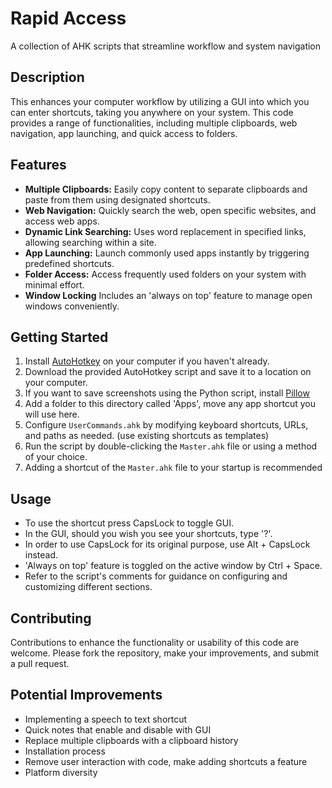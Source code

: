 # Rapid Access

A collection of AHK scripts that streamline workflow and system navigation

## Description

This enhances your computer workflow by utilizing a GUI into which you can enter shortcuts, taking you anywhere on your system. This code provides a range of functionalities, including multiple clipboards, web navigation, app launching, and quick access to folders.

## Features

- **Multiple Clipboards:** Easily copy content to separate clipboards and paste from them using designated shortcuts.
- **Web Navigation:** Quickly search the web, open specific websites, and access web apps.
- **Dynamic Link Searching:** Uses word replacement in specified links, allowing searching within a site.
- **App Launching:** Launch commonly used apps instantly by triggering predefined shortcuts.
- **Folder Access:** Access frequently used folders on your system with minimal effort.
- **Window Locking** Includes an 'always on top' feature to manage open windows conveniently.

## Getting Started

1. Install [AutoHotkey](https://www.autohotkey.com/) on your computer if you haven't already.
2. Download the provided AutoHotkey script and save it to a location on your computer.
3. If you want to save screenshots using the Python script, install [Pillow](https://pillow.readthedocs.io/en/stable/index.html)
4. Add a folder to this directory called 'Apps', move any app shortcut you will use here.
6. Configure `UserCommands.ahk` by modifying keyboard shortcuts, URLs, and paths as needed. (use existing shortcuts as templates)
7. Run the script by double-clicking the `Master.ahk` file or using a method of your choice.
8. Adding a shortcut of the `Master.ahk` file to your startup is recommended 

## Usage

- To use the shortcut press CapsLock to toggle GUI.
- In the GUI, should you wish you see your shortcuts, type '?'.
- In order to use CapsLock for its original purpose, use Alt + CapsLock instead.
- 'Always on top' feature is toggled on the active window by Ctrl + Space.
- Refer to the script's comments for guidance on configuring and customizing different sections.

## Contributing

Contributions to enhance the functionality or usability of this code are welcome. Please fork the repository, make your improvements, and submit a pull request.

## Potential Improvements

 - Implementing a speech to text shortcut
 - Quick notes that enable and disable with GUI
 - Replace multiple clipboards with a clipboard history
 - Installation process
 - Remove user interaction with code, make adding shortcuts a feature
 - Platform diversity
